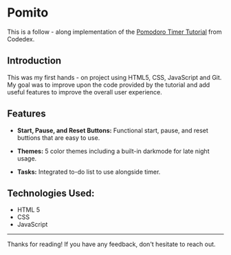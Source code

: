 # Pomito

This is a follow - along implementation of the [Pomodoro Timer Tutorial](https://www.codedex.io/projects/build-a-pomodoro-app-with-html-css-js) from Codedex. 
<img width="1" alt="" src="">



## Introduction

This was my first hands - on project using HTML5, CSS, JavaScript and Git. My goal was to improve upon the code provided by the tutorial and add useful features to improve the overall user experience.

## Features

- **Start, Pause, and Reset Buttons:** Functional start, pause, and reset buttions that are easy to use.
  
- **Themes:** 5 color themes including a built-in darkmode for late night usage.

- **Tasks:** Integrated to-do list to use alongside timer.


## Technologies Used:

- HTML 5
- CSS
- JavaScript

---

Thanks for reading! If you have any feedback, don't hesitate to reach out.
